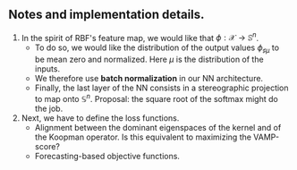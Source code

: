 ## Notes and implementation details.
1. In the spirit of RBF's feature map, we would like that $\phi: \mathcal{X} \to \mathbb{S}^{n}$.
   - To do so, we would like the distribution of the output values $\phi_{\sharp \mu}$ to be mean zero and normalized. Here $\mu$ is the distribution of the inputs.
   - We therefore use **batch normalization** in our NN architecture.
   - Finally, the last layer of the NN consists in a stereographic projection to map onto $\mathbb{S}^{n}$. Proposal: the square root of the softmax might do the job.
2. Next, we have to define the loss functions.
   - Alignment between the dominant eigenspaces of the kernel and of the Koopman operator. Is this equivalent to maximizing the VAMP-score?
   - Forecasting-based objective functions.